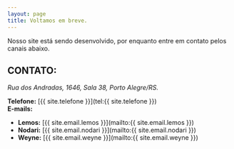 ```yaml
---
layout: page
title: Voltamos em breve.
---
```


Nosso site está sendo desenvolvido, por enquanto entre em contato pelos canais abaixo.


**CONTATO:**<br />
------------------
_Rua dos Andradas, 1646, Sala 38, Porto Alegre/RS._

**Telefone:** [{{ site.telefone }}](tel:{{ site.telefone }})<br>
**E-mails:**
* **Lemos:** [{{ site.email.lemos }}](mailto:{{ site.email.lemos }})<br />
* **Nodari:** [{{ site.email.nodari }}](mailto:{{ site.email.nodari }})<br />
* **Weyne:** [{{ site.email.weyne }}](mailto:{{ site.email.weyne }})<br />
